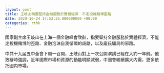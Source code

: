 ```yaml
---
layout: post
title: 王岐山稱要堅持金融服務於實體經濟　不走投機賭博歪路
date: 2020-10-24 17:53:25.000000000 +08:00
categories: rthk
---
```


國家副主席王岐山在上海一個金融峰會致辭，指要堅持金融服務於實體經濟，不能走投機賭博的歪路、金融泡沫自我循環的歧路，以及龐氏騙局的邪路。

中共十九届五中全會下周一召開，王岐山對上一次公開演講已經在大約一年前。他致辭時強調，近年國際市場和資源的動能明顯減弱，中國會繼續擴大内需，更多依托國内市場。
